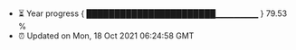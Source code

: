 - ⏳ Year progress { ███████████████████████▁▁▁▁▁▁▁ } 79.53 %
- ⏰ Updated on Mon, 18 Oct 2021 06:24:58 GMT

